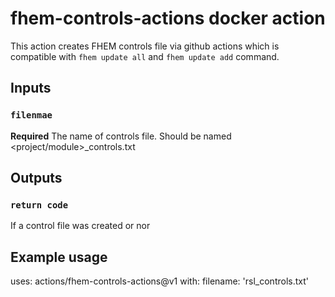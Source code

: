 # fhem-controls-actions docker action

This action creates FHEM controls file via github actions which is compatible with `fhem update all` and `fhem update add` command.

## Inputs

### `filenmae`

**Required** The name of controls file. Should be named <project/module>_controls.txt
## Outputs

### `return code`

If a control file was created or nor

## Example usage

uses: actions/fhem-controls-actions@v1
with:
  filename: 'rsl_controls.txt'
